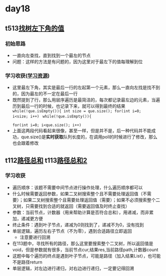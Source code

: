 # day18
## t513[找树左下角的值](https://leetcode.cn/problems/find-bottom-left-tree-value/)
### 初始思路
  - 一直向左查找，直到找到一个最左的节点
  - 问题：这样的方法是有问题的，因为这里对于最左下的值每理解到位
### 学习收获([学习资源](https://programmercarl.com/0513.%E6%89%BE%E6%A0%91%E5%B7%A6%E4%B8%8B%E8%A7%92%E7%9A%84%E5%80%BC.html#%E6%80%9D%E8%B7%AF))
  - 这里最左下角，其实是最后一行的左起第一个元素，那么一直向左找是找不到的，因为最左的不一定在最后一行
  - 既然提到了行，那么用层序遍历是最简洁的，每次都记录最左边的元素，当遍历到最后一行的时候，也记录下来，就可以得到最终的结果
  <code> while(!que.isEmpty()){
            int size = que.size();
            for(int i=0; i<size; i++)</code>
  <code> while(!que.isEmpty()){       
            for(int i=0; i<que.size(); i++)</code>
  - 上面这两段代码看起来很像，甚至一样，但是并不是，后一种代码并不能成功，que.size()是**实时获取**队列长度的，在调用poll的时候进行了修改，那么也会跟着修改
## t112[路径总和](https://leetcode.cn/problems/path-sum/) t113[路径总和2](https://leetcode.cn/problems/path-sum-ii/description/)
### 学习收获
  - 遍历顺序：该题不需要中间节点进行操作处理，什么遍历顺序都可以
  - 什么时候需要返回参数，如果二叉树搜索整个且不需要处理返回值（不需要）；如果二叉树搜索整个且需要处理返回值（需要）；如果不必须搜索整个二叉树，只需要找到合适的就返回（需要返回值及时终止查找）
  - 参数：当前节点，计数器（用来帮助计算是否符合总和），用递减，而非累加，递减更方便
  - 终止条件：遇到叶子节点，递减为0则找到了，递减不为0，没有找到
  - 单层逻辑，遍历左右子节点（不为零），遇到合适路径立即返回
    - 注意要进行回溯
  - 在113题中，寻找所有的路径，那么这里要搜索整个二叉树，所以返回值是void，但是参数就有很多，当前节点cur,结果res,当前路径path,计数器count
  - 这题中每个遍历的终点是遇到叶子节点，可能是路径（加入结果List），也可能不是路径return
  - 单层逻辑，对左边进行递归，对右边进行递归，一定要记得回溯
